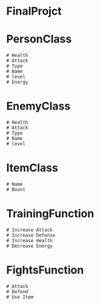 # FinalProjct

# PersonClass
    # Health
    # Attack
    # Type
    # Name
    # level
    # Energy

# EnemyClass
    # Health
    # Attack
    # Type
    # Name
    # level

# ItemClass
    # Name
    # Boost

# TrainingFunction
    # Increase Attack
    # Increase Defense
    # Increase Health
    # Decrease Energy


# FightsFunction
    # Attack
    # Defend
    # Use Item
